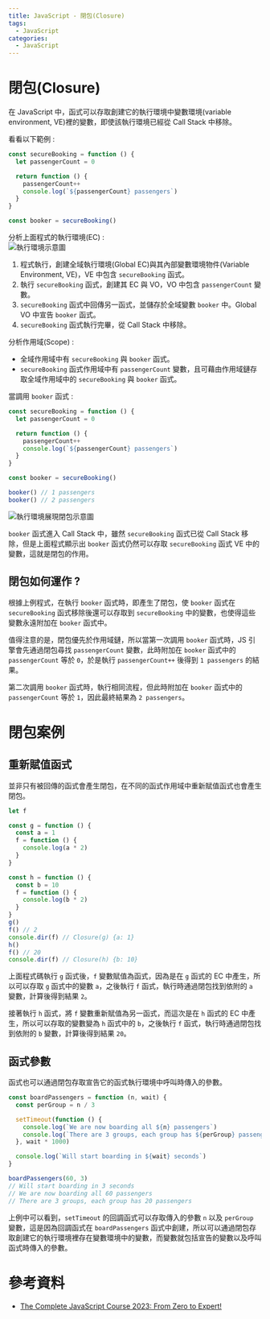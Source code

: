 ```yaml
---
title: JavaScript - 閉包(Closure)
tags:
  - JavaScript
categories:
  - JavaScript
---
```


<!-- more -->

# 閉包(Closure)

在 JavaScript 中，函式可以存取創建它的執行環境中變數環境(variable environment, VE)裡的變數，即使該執行環境已經從 Call Stack 中移除。

看看以下範例 :

```js
const secureBooking = function () {
  let passengerCount = 0

  return function () {
    passengerCount++
    console.log(`${passengerCount} passengers`)
  }
}

const booker = secureBooking()
```

分析上面程式的執行環境(EC) :  
![執行環境示意圖](callstack.webp)

1. 程式執行，創建全域執行環境(Global EC)與其內部變數環境物件(Variable Environment, VE)，VE 中包含 `secureBooking` 函式。
2. 執行 `secureBooking` 函式，創建其 EC 與 VO，VO 中包含 `passengerCount` 變數。
3. `secureBooking` 函式中回傳另一函式，並儲存於全域變數 `booker` 中。Global VO 中宣告 `booker` 函式。
4. `secureBooking` 函式執行完畢，從 Call Stack 中移除。

分析作用域(Scope) :

- 全域作用域中有 `secureBooking` 與 `booker` 函式。
- `secureBooking` 函式作用域中有 `passengerCount` 變數，且可藉由作用域鏈存取全域作用域中的 `secureBooking` 與 `booker` 函式。

當調用 `booker` 函式 :

```js
const secureBooking = function () {
  let passengerCount = 0

  return function () {
    passengerCount++
    console.log(`${passengerCount} passengers`)
  }
}

const booker = secureBooking()

booker() // 1 passengers
booker() // 2 passengers
```

![執行環境展現閉包示意圖](callstack_closure.webp)

`booker` 函式進入 Call Stack 中，雖然 `secureBooking` 函式已從 Call Stack 移除，但是上面程式顯示出 `booker` 函式仍然可以存取 `secureBooking` 函式 VE 中的變數，這就是閉包的作用。

## 閉包如何運作 ?

根據上例程式，在執行 `booker` 函式時，即產生了閉包，使 `booker` 函式在 `secureBooking` 函式移除後還可以存取到 `secureBooking` 中的變數，也使得這些變數永遠附加在 `booker` 函式中。

值得注意的是，閉包優先於作用域鏈，所以當第一次調用 `booker` 函式時，JS 引擎會先通過閉包尋找 `passengerCount` 變數，此時附加在 `booker` 函式中的 `passengerCount` 等於 `0`，於是執行 `passengerCount++` 後得到 `1 passengers` 的結果。

第二次調用 `booker` 函式時，執行相同流程，但此時附加在 `booker` 函式中的 `passengerCount` 等於 `1`，因此最終結果為 `2 passengers`。

# 閉包案例

## 重新賦值函式

並非只有被回傳的函式會產生閉包，在不同的函式作用域中重新賦值函式也會產生閉包。

```js
let f

const g = function () {
  const a = 1
  f = function () {
    console.log(a * 2)
  }
}

const h = function () {
  const b = 10
  f = function () {
    console.log(b * 2)
  }
}
g()
f() // 2
console.dir(f) // Closure(g) {a: 1}
h()
f() // 20
console.dir(f) // Closure(h) {b: 10}
```

上面程式碼執行 `g` 函式後，`f` 變數賦值為函式，因為是在 `g` 函式的 EC 中產生，所以可以存取 `g` 函式中的變數 `a`，之後執行 `f` 函式，執行時通過閉包找到依附的 `a` 變數，計算後得到結果 `2`。

接著執行 `h` 函式，將 `f` 變數重新賦值為另一函式，而這次是在 `h` 函式的 EC 中產生，所以可以存取的變數變為 `h` 函式中的 `b`，之後執行 `f` 函式，執行時通過閉包找到依附的 `b` 變數，計算後得到結果 `20`。

## 函式參數

函式也可以通過閉包存取宣告它的函式執行環境中呼叫時傳入的參數。

```js
const boardPassengers = function (n, wait) {
  const perGroup = n / 3

  setTimeout(function () {
    console.log(`We are now boarding all ${n} passengers`)
    console.log(`There are 3 groups, each group has ${perGroup} passengers`)
  }, wait * 1000)

  console.log(`Will start boarding in ${wait} seconds`)
}

boardPassengers(60, 3)
// Will start boarding in 3 seconds
// We are now boarding all 60 passengers
// There are 3 groups, each group has 20 passengers
```

上例中可以看到，`setTimeout` 的回調函式可以存取傳入的參數 `n` 以及 `perGroup` 變數，這是因為回調函式在 `boardPassengers` 函式中創建，所以可以通過閉包存取創建它的執行環境裡存在變數環境中的變數，而變數就包括宣告的變數以及呼叫函式時傳入的參數。

# 參考資料

- [The Complete JavaScript Course 2023: From Zero to Expert!](https://www.udemy.com/course/the-complete-javascript-course/)
